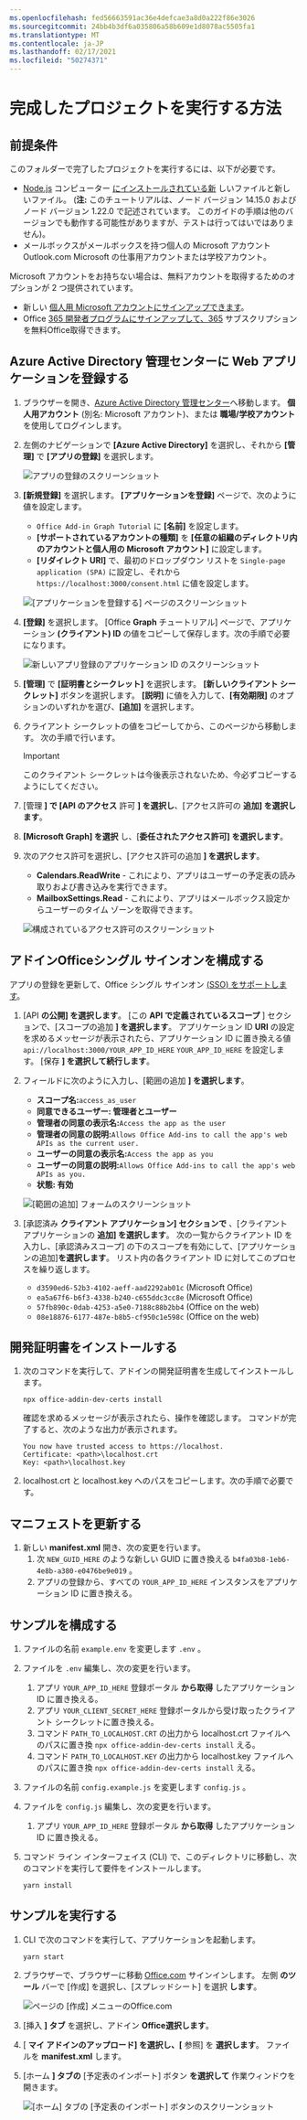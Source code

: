 ```yaml
---
ms.openlocfilehash: fed56663591ac36e4defcae3a8d0a222f86e3026
ms.sourcegitcommit: 24bb4b3df6a035806a58b609e1d8078ac5505fa1
ms.translationtype: MT
ms.contentlocale: ja-JP
ms.lasthandoff: 02/17/2021
ms.locfileid: "50274371"
---
```

# <a name="how-to-run-the-completed-project"></a>完成したプロジェクトを実行する方法

## <a name="prerequisites"></a>前提条件

このフォルダーで完了したプロジェクトを実行するには、以下が必要です。

- [Node.js](https://nodejs.org) コンピューター [にインストールされている新](https://yarnpkg.com/) しいファイルと新しいファイル。 (**注:** このチュートリアルは、ノード バージョン 14.15.0 およびノード バージョン 1.22.0 で記述されています。 このガイドの手順は他のバージョンでも動作する可能性がありますが、テストは行ってはいではありません)。
- メールボックスがメールボックスを持つ個人の Microsoft アカウントOutlook.com Microsoft の仕事用アカウントまたは学校アカウント。

Microsoft アカウントをお持ちない場合は、無料アカウントを取得するためのオプションが 2 つ提供されています。

- 新しい [個人用 Microsoft アカウントにサインアップできます](https://signup.live.com/signup?wa=wsignin1.0&rpsnv=12&ct=1454618383&rver=6.4.6456.0&wp=MBI_SSL_SHARED&wreply=https://mail.live.com/default.aspx&id=64855&cbcxt=mai&bk=1454618383&uiflavor=web&uaid=b213a65b4fdc484382b6622b3ecaa547&mkt=E-US&lc=1033&lic=1)。
- Office [365 開発者プログラムにサインアップして、365](https://developer.microsoft.com/office/dev-program) サブスクリプションを無料Office取得できます。

## <a name="register-a-web-application-with-the-azure-active-directory-admin-center"></a>Azure Active Directory 管理センターに Web アプリケーションを登録する

1. ブラウザーを開き、[Azure Active Directory 管理センター](https://aad.portal.azure.com)へ移動します。 **個人用アカウント** (別名: Microsoft アカウント)、または **職場/学校アカウント** を使用してログインします。

1. 左側のナビゲーションで **[Azure Active Directory]** を選択し、それから **[管理]** で **[アプリの登録]** を選択します。

    ![アプリの登録のスクリーンショット ](/tutorial/images/app-registrations.png)

1. **[新規登録]** を選択します。 **[アプリケーションを登録]** ページで、次のように値を設定します。

    - `Office Add-in Graph Tutorial` に **[名前]** を設定します。
    - **[サポートされているアカウントの種類]** を **[任意の組織のディレクトリ内のアカウントと個人用の Microsoft アカウント]** に設定します。
    - **[リダイレクト URI]** で、最初のドロップダウン リストを `Single-page application (SPA)` に設定し、それから `https://localhost:3000/consent.html` に値を設定します。

    ![[アプリケーションを登録する] ページのスクリーンショット](/tutorial/images/register-an-app.png)

1. **[登録]** を選択します。 [Office **Graph** チュートリアル] ページで、アプリケーション **(クライアント) ID** の値をコピーして保存します。次の手順で必要になります。

    ![新しいアプリ登録のアプリケーション ID のスクリーンショット](/tutorial/images/application-id.png)

1. **[管理]** で **[証明書とシークレット]** を選択します。 
            **[新しいクライアント シークレット]** ボタンを選択します。 **[説明]** に値を入力して、**[有効期限]** のオプションのいずれかを選び、**[追加]** を選択します。

1. クライアント シークレットの値をコピーしてから、このページから移動します。 次の手順で行います。

    > [!IMPORTANT]
    > このクライアント シークレットは今後表示されないため、今必ずコピーするようにしてください。

1. [管理 **] で [API のアクセス** 許可 **] を選択し**、[アクセス許可の **追加] を選択します**。

1. **[Microsoft Graph] を選択** し、[**委任されたアクセス許可] を選択します**。

1. 次のアクセス許可を選択し、[アクセス許可の追加 **] を選択します**。

    - **Calendars.ReadWrite** - これにより、アプリはユーザーの予定表の読み取りおよび書き込みを実行できます。
    - **MailboxSettings.Read** - これにより、アプリはメールボックス設定からユーザーのタイム ゾーンを取得できます。

    ![構成されているアクセス許可のスクリーンショット](/tutorial/images/configured-permissions.png)

## <a name="configure-office-add-in-single-sign-on"></a>アドインOfficeシングル サインオンを構成する

アプリの登録を更新して、Office シングル サインオン [(SSO) をサポートします](https://docs.microsoft.com/office/dev/add-ins/develop/sso-in-office-add-ins)。

1. [API **の公開] を選択します**。 [この **API で定義されているスコープ** ] セクションで、[スコープの追加 **] を選択します**。 アプリケーション ID **URI** の設定を求めるメッセージが表示されたら、アプリケーション ID に置き換える値 `api://localhost:3000/YOUR_APP_ID_HERE` `YOUR_APP_ID_HERE` を設定します。 [保存 **] を選択して続行します**。

1. フィールドに次のように入力し、[範囲の追加 **] を選択します**。

    - **スコープ名:**`access_as_user`
    - **同意できるユーザー: 管理者とユーザー**
    - **管理者の同意の表示名:**`Access the app as the user`
    - **管理者の同意の説明:**`Allows Office Add-ins to call the app's web APIs as the current user.`
    - **ユーザーの同意の表示名:**`Access the app as you`
    - **ユーザーの同意の説明:**`Allows Office Add-ins to call the app's web APIs as you.`
    - **状態: 有効**

    ![[範囲の追加] フォームのスクリーンショット](/tutorial/images/add-scope.png)

1. [承認済み **クライアント アプリケーション] セクションで** 、[クライアント アプリケーションの **追加] を選択します**。 次の一覧からクライアント ID を入力し、[承認済みスコープ] の下のスコープを有効にして、[アプリケーションの追加]**を選択します**。 リスト内の各クライアント ID に対してこのプロセスを繰り返します。

    - `d3590ed6-52b3-4102-aeff-aad2292ab01c` (Microsoft Office)
    - `ea5a67f6-b6f3-4338-b240-c655ddc3cc8e` (Microsoft Office)
    - `57fb890c-0dab-4253-a5e0-7188c88b2bb4` (Office on the web)
    - `08e18876-6177-487e-b8b5-cf950c1e598c` (Office on the web)

## <a name="install-development-certificates"></a>開発証明書をインストールする

1. 次のコマンドを実行して、アドインの開発証明書を生成してインストールします。

    ```Shell
    npx office-addin-dev-certs install
    ```

    確認を求めるメッセージが表示されたら、操作を確認します。 コマンドが完了すると、次のような出力が表示されます。

    ```Shell
    You now have trusted access to https://localhost.
    Certificate: <path>\localhost.crt
    Key: <path>\localhost.key
    ```

1. localhost.crt と localhost.key へのパスをコピーします。次の手順で必要です。

## <a name="update-the-manifest"></a>マニフェストを更新する

1. 新しい **manifest.xml** 開き、次の変更を行います。
    1. 次 `NEW_GUID_HERE` のような新しい GUID に置き換える `b4fa03b8-1eb6-4e8b-a380-e0476be9e019` 。
    1. アプリの登録から、すべての `YOUR_APP_ID_HERE` インスタンスをアプリケーション ID に置き換える。

## <a name="configure-the-sample"></a>サンプルを構成する

1. ファイルの名前 `example.env` を変更します `.env` 。
1. ファイルを `.env` 編集し、次の変更を行います。
    1. アプリ `YOUR_APP_ID_HERE` 登録ポータル **から取得** したアプリケーション ID に置き換える。
    1. アプリ `YOUR_CLIENT_SECRET_HERE` 登録ポータルから受け取ったクライアント シークレットに置き換える。
    1. コマンド `PATH_TO_LOCALHOST.CRT` の出力から localhost.crt ファイルへのパスに置き換 `npx office-addin-dev-certs install` える。
    1. コマンド `PATH_TO_LOCALHOST.KEY` の出力から localhost.key ファイルへのパスに置き換 `npx office-addin-dev-certs install` える。

1. ファイルの名前 `config.example.js` を変更します `config.js` 。
1. ファイルを `config.js` 編集し、次の変更を行います。
    1. アプリ `YOUR_APP_ID_HERE` 登録ポータル **から取得** したアプリケーション ID に置き換える。
1. コマンド ライン インターフェイス (CLI) で、このディレクトリに移動し、次のコマンドを実行して要件をインストールします。

    ```Shell
    yarn install
    ```

## <a name="run-the-sample"></a>サンプルを実行する

1. CLI で次のコマンドを実行して、アプリケーションを起動します。

    ```Shell
    yarn start
    ```

1. ブラウザーで、ブラウザーに移動 [Office.com](https://www.office.com/) サインインします。 左側 **のツール** バーで [作成] を選択し、[スプレッドシート] を選択 **します**。

    ![ページの [作成] メニューのOffice.com](/tutorial/images/office-select-excel.png)

1. [挿入 **] タブ** を選択し、アドイン **Office選択します**。

1. [ **マイ アドインのアップロード] を選択し、[** 参照] を **選択します**。 ファイルを **manifest.xml** します。

1. [ホーム **] タブの** [予定表のインポート] ボタン **を選択して** 作業ウィンドウを開きます。

    ![[ホーム] タブの [予定表のインポート] ボタンのスクリーンショット](/tutorial/images/get-started.png)
